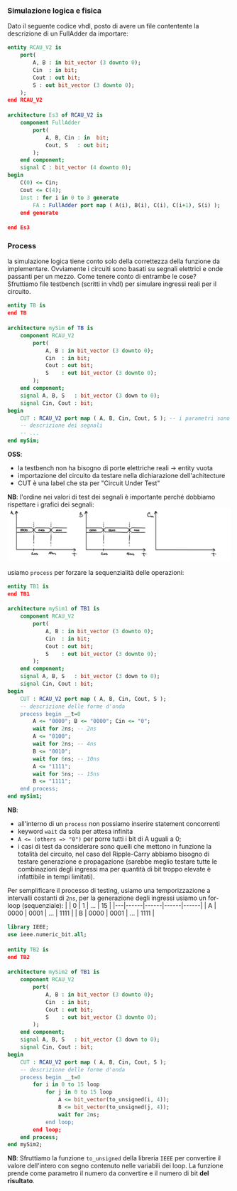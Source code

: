 ### Simulazione logica e fisica
Dato il seguente codice vhdl, posto di avere un file contentente la descrizione di un FullAdder da importare:
```vhdl
entity RCAU_V2 is 
    port(
        A, B : in bit_vector (3 downto 0);
        Cin  : in bit;
        Cout : out bit;
        S : out bit_vector (3 downto 0);
    );
end RCAU_V2

architecture Es3 of RCAU_V2 is
    component FullAdder
        port(
            A, B, Cin : in  bit;
            Cout, S   : out bit;
        );
    end component;
    signal C : bit_vector (4 downto 0);
begin
    C(0) <= Cin; 
    Cout <= C(4); 
    inst : for i in 0 to 3 generate
        FA : FullAdder port map ( A(i), B(i), C(i), C(i+1), S(i) );
    end generate
    
end Es3
```

### Process
la simulazione logica tiene conto solo della correttezza della funzione da implementare. Ovviamente i circuiti sono basati su segnali elettrici e onde passanti per un mezzo. Come tenere conto di entrambe le cose? <br>
Sfruttiamo file testbench (scritti in vhdl) per simulare ingressi reali per il circuito.

``` vhdl
entity TB is 
end TB

architecture mySim of TB is
    component RCAU_V2
        port(
            A, B : in bit_vector (3 downto 0);
            Cin  : in bit;
            Cout : out bit;
            S    : out bit_vector (3 downto 0);
        );
    end component;
    signal A, B, S   : bit_vector (3 down to 0);
    signal Cin, Cout : bit;
begin
    CUT : RCAU_V2 port map ( A, B, Cin, Cout, S ); -- i parametri sono i segnali e non i nomi delle porte
    -- descrizione dei segnali
    -- ...
end mySim;
```

<b>OSS</b>:
- la testbench non ha bisogno di porte elettriche reali -> entity vuota
- importazione del circuito da testare nella dichiarazione dell'achitecture
- CUT è una label che sta per "Circuit Under Test"


<b>NB</b>: l'ordine nei valori di test dei segnali è importante perché dobbiamo rispettare i grafici dei segnali:
![](segnali.jpg) 

usiamo `process` per forzare la sequenzialità delle operazioni:
``` vhdl
entity TB1 is 
end TB1

architecture mySim1 of TB1 is
    component RCAU_V2
        port(
            A, B : in bit_vector (3 downto 0);
            Cin  : in bit;
            Cout : out bit;
            S    : out bit_vector (3 downto 0);
        );
    end component;
    signal A, B, S   : bit_vector (3 down to 0);
    signal Cin, Cout : bit;
begin
    CUT : RCAU_V2 port map ( A, B, Cin, Cout, S ); 
    -- descrizione delle forme d'onda
    process begin __t=0
        A <= "0000"; B <= "0000"; Cin <= "0";
        wait for 2ns; -- 2ns
        A <= "0100";
        wait for 2ns; -- 4ns
        B <= "0010";
        wait for 6ns; -- 10ns
        A <= "1111";
        wait for 5ns; -- 15ns
        B <= "1111";
    end process;
end mySim1;
```

<b>NB</b>:
- all'interno di un `process` non possiamo inserire statement concorrenti
- keyword `wait` da sola per attesa infinita
- `A <= (others => "0")` per porre tutti i bit di A uguali a 0;
- i casi di test da considerare sono quelli che mettono in funzione la totalità del circuito, nel caso del Ripple-Carry abbiamo bisogno di testare generazione e propagazione (sarebbe meglio testare tutte le combinazioni degli ingressi ma per quantità di bit troppo elevate è infattibile in tempi limitati). <br>

Per semplificare il processo di testing, usiamo una temporizzazione a intervalli costanti di `2ns`, per la generazione degli ingressi usiamo un for-loop (sequenziale):
|   | 0    | 1    | ...  | 15   |
|---|------|------|------|------|
| A | 0000 | 0001 | ...  | 1111 |
| B | 0000 | 0001 | ...  | 1111 |

``` vhdl
library IEEE;
use ieee.numeric_bit.all;

entity TB2 is 
end TB2

architecture mySim2 of TB1 is
    component RCAU_V2
        port(
            A, B : in bit_vector (3 downto 0);
            Cin  : in bit;
            Cout : out bit;
            S    : out bit_vector (3 downto 0);
        );
    end component;
    signal A, B, S   : bit_vector (3 down to 0);
    signal Cin, Cout : bit;
begin
    CUT : RCAU_V2 port map ( A, B, Cin, Cout, S ); 
    -- descrizione delle forme d'onda
    process begin __t=0
        for i in 0 to 15 loop
            for j in 0 to 15 loop
                A <= bit_vector(to_unsigned(i, 4));
                B <= bit_vector(to_unsigned(j, 4));
                wait for 2ns;
            end loop;
        end loop;
    end process;
end mySim2;
```
<b>NB</b>: Sfruttiamo la funzione `to_unsigned` della libreria `IEEE` per convertire il valore dell'intero con segno contenuto nelle variabili dei loop. La funzione prende come parametro il numero da convertire e il numero di bit <b>del risultato</b>.